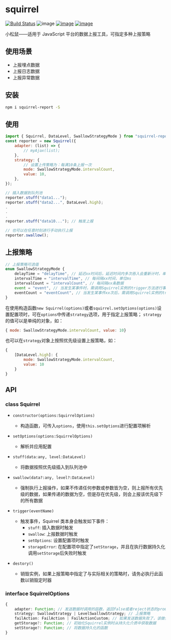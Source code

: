 # squirrel

[![Build Status](https://travis-ci.org/imingyu/squirrel.svg?branch=master)](https://travis-ci.org/imingyu/squirrel)
![image](https://img.shields.io/npm/l/squirrel.svg)
[![image](https://img.shields.io/npm/v/squirrel.svg)](https://www.npmjs.com/package/squirrel)
[![image](https://img.shields.io/npm/dt/squirrel.svg)](https://www.npmjs.com/package/squirrel)

小松鼠——适用于 JavaScript 平台的数据上报工具，可指定多种上报策略

## 使用场景
- 上报埋点数据
- 上报日志数据
- 上报异常数据

## 安装

```bash
npm i squirrel-report -S
```

## 使用

```javascript
import { Squirrel, DataLevel, SwallowStrategyMode } from "squirrel-report";
const reporter = new Squirrel({
    adapter: (list) => {
        // myAjax(list);
    },
    strategy: {
        // 设置上传策略为：每满10条上报一次
        mode: SwallowStrategyMode.intervalCount,
        value: 10,
    },
});

// 插入数据到队列池
reporter.stuff("data1...");
reporter.stuff("data2...", DataLevel.high);
.
.
.
reporter.stuff("data10..."); // 触发上报

// 也可以在任意时刻进行手动执行上报
reporter.swallow();
```

## 上报策略

```javascript
// 上报策略可选值
enum SwallowStrategyMode {
    delayTime = "delayTime", // 延迟xx时间后，延迟时间内多次吞入会重新计时，单位ms
    intervalTime = "intervalTime", // 每间隔xx时间，单位ms
    intervalCount = "intervalCount", // 每间隔xx条数据
    event = "event", // 当发生某事件时，需调用Squirrel实例的trigger方法进行事件触发
    eventCount = "eventCount", // 当发生某事件xx次后，需调用Squirrel实例的trigger方法进行事件触发
}
```

在使用构造函数`new Squirrel(options)`或者`squirrel.setOptions(options)`设置配置项时，可在`options`中传递`strategy`选项，用于指定上报策略；
`strategy`的值可以是单纯的对象，如：
```javascript
{ mode: SwallowStrategyMode.intervalCount, value: 10}
```

也可以在`strategy`对象上按照优先级设置上报策略，如：

```javascript
{
    [DataLevel.high]: {
        mode: SwallowStrategyMode.intervalCount,
        value: 10
    }
}
```

## API

### class Squirrel

-   `constructor(options:SquirrelOptions)`
    -   构造函数，可传入`options`，使用`this.setOptions`进行配置项解析
-   `setOptions(options:SquirrelOptions)`
    -   解析并应用配置
-   `stuff(data:any, level:DataLevel)`
    -   将数据按照优先级插入到队列池中
-   `swallow(data?:any, level?:DataLevel)`
    -   强制执行上报操作，如果不传递任何参数或参数皆为空，则上报所有优先级的数据，如果传递的数据为空，但是存在优先级，则会上报该优先级下的所有数据
-   `trigger(eventName)`

    -   触发事件，Squirrel 类本身会触发如下事件：
        -   `stuff`: 插入数据时触发
        -   `swallow`: 上报数据时触发
        -   `setOptions`: 设置配置项时触发
        -   `storageError`: 在配置项中指定了`setStorage`，并且在执行数据持久化调用`setStorage`后失败时触发

-   `destory()`
    -   销毁实例，如果上报策略中指定了与实际相关的策略时，请务必执行此函数以销毁定时器

### interface SquirrelOptions

```typescript
{
    adapter: Function; // 发送数据时调用的函数，返回false或者reject状态的promise则认为此次数据发送失败，需要根据failAction配置执行后续操作
    strategy: SwallowStrategy | LevelSwallowStrategy; // 上报策略
    failAction: FailAction | FailActionCustom; // 如果发送数据失败了，该做什么？
    getStorage?: Function; // 初始化Squirrel实例时从持久化介质中获取数据
    setStorage?: Function; // 将数据持久化的函数
}
```
